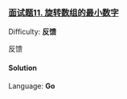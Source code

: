 ### [面试题11\. 旋转数组的最小数字](https://leetcode-cn.com/problems/xuan-zhuan-shu-zu-de-zui-xiao-shu-zi-lcof/)

Difficulty: **反馈**

反馈

#### Solution

Language: **Go**

```go
​
```